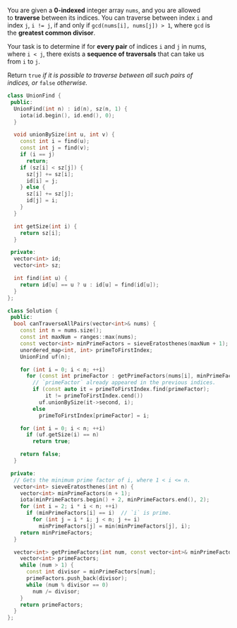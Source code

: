 You are given a **0-indexed** integer array `nums`, and you are allowed to **traverse** between its indices. You can traverse between index `i` and index `j`, `i != j`, if and only if `gcd(nums[i], nums[j]) > 1`, where `gcd` is the **greatest common divisor**.

Your task is to determine if for **every pair** of indices `i` and `j` in nums, where `i < j`, there exists a **sequence of traversals** that can take us from `i` to `j`.

Return `true` _if it is possible to traverse between all such pairs of indices,_ _or_ `false` _otherwise._

```cpp
class UnionFind {
 public:
  UnionFind(int n) : id(n), sz(n, 1) {
    iota(id.begin(), id.end(), 0);
  }

  void unionBySize(int u, int v) {
    const int i = find(u);
    const int j = find(v);
    if (i == j)
      return;
    if (sz[i] < sz[j]) {
      sz[j] += sz[i];
      id[i] = j;
    } else {
      sz[i] += sz[j];
      id[j] = i;
    }
  }

  int getSize(int i) {
    return sz[i];
  }

 private:
  vector<int> id;
  vector<int> sz;

  int find(int u) {
    return id[u] == u ? u : id[u] = find(id[u]);
  }
};

class Solution {
 public:
  bool canTraverseAllPairs(vector<int>& nums) {
    const int n = nums.size();
    const int maxNum = ranges::max(nums);
    const vector<int> minPrimeFactors = sieveEratosthenes(maxNum + 1);
    unordered_map<int, int> primeToFirstIndex;
    UnionFind uf(n);

    for (int i = 0; i < n; ++i)
      for (const int primeFactor : getPrimeFactors(nums[i], minPrimeFactors))
        // `primeFactor` already appeared in the previous indices.
        if (const auto it = primeToFirstIndex.find(primeFactor);
            it != primeToFirstIndex.cend())
          uf.unionBySize(it->second, i);
        else
          primeToFirstIndex[primeFactor] = i;

    for (int i = 0; i < n; ++i)
      if (uf.getSize(i) == n)
        return true;

    return false;
  }

 private:
  // Gets the minimum prime factor of i, where 1 < i <= n.
  vector<int> sieveEratosthenes(int n) {
    vector<int> minPrimeFactors(n + 1);
    iota(minPrimeFactors.begin() + 2, minPrimeFactors.end(), 2);
    for (int i = 2; i * i < n; ++i)
      if (minPrimeFactors[i] == i)  // `i` is prime.
        for (int j = i * i; j < n; j += i)
          minPrimeFactors[j] = min(minPrimeFactors[j], i);
    return minPrimeFactors;
  }

  vector<int> getPrimeFactors(int num, const vector<int>& minPrimeFactors) {
    vector<int> primeFactors;
    while (num > 1) {
      const int divisor = minPrimeFactors[num];
      primeFactors.push_back(divisor);
      while (num % divisor == 0)
        num /= divisor;
    }
    return primeFactors;
  }
};
```